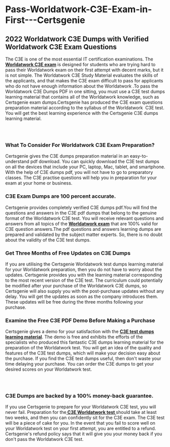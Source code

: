 # Pass-Worldatwork-C3E-Exam-in-First---Certsgenie<h2><strong>2022 Worldatwork C3E Dumps with Verified Worldatwork C3E Exam Questions</strong></h2> <p>The C3E is one of the most essential IT certification examinations. The <a href="https://www.certsgenie.com/worldatwork/c3e-pdf-dumps"><strong>Worldatwork C3E exam</strong></a> is designed for students who are trying hard to pass their Worldatwork exam on their first attempt with decent marks, but it is not simple. The Worldatwork C3E Study Material evaluates the skills of the applicants, and that makes the C3E exam difficult to pass for applicants who do not have enough information about the Worldatwork .To pass the Worldatwork C3E Dumps PDF in one sitting, you must use a C3E test dumps learning material that contains all of the Worldatwork knowledge, such as Certsgenie exam dumps.Certsgenie has produced the C3E exam questions preparation material according to the syllabus of the Worldatwork &nbsp;C3E test. You will get the best learning experience with the Certsgenie C3E dumps learning material.</p> <p><a href="https://www.certsgenie.com/worldatwork/c3e-pdf-dumps" style="display: block; padding: 1em 0; text-align: center; "><img alt="" src="https://blogger.googleusercontent.com/img/b/R29vZ2xl/AVvXsEgO1ePIT5bAw4JCg82qykRc71Xossn_88UmNiMiJgRPCnvDzaKhQmgO2X9bV6TpN9qSYVJJ2MjEumMb0t1ZgyR_gByLqDXQR_FduPn2erzRQTkt1pUFmkY3wfbx5jzrIcOP4S3cxMKHSr0iEiOidKyDYd_7NjYtfgpZ7b1lrGk-ShjLlyfynp8oFM4zYw/s1600/Banner%201.jpg" /></a></p> <h3><strong>What To Consider For Worldatwork C3E Exam Preparation?</strong></h3> <p>Certsgenie gives the C3E dumps preparation material in an easy-to-understand pdf download. You can quickly download the C3E test dumps on all the devices that include your PC, laptop, Mac, tablet, and smartphone. With the help of C3E dumps pdf, you will not have to go to preparatory classes. The C3E practise questions will help you in preparation for your exam at your home or business.</p> <h3><strong>C3E Exam Dumps are 100 percent accurate.</strong></h3> <p>Certsgenie provides completely verified C3E dumps pdf.You will find the questions and answers in the C3E pdf dumps that belong to the genuine format of the Worldatwork C3E test. You will receive relevant questions and answers from all topics of the <a href="https://www.certsgenie.com/worldatwork/c3e-pdf-dumps"><strong>Worldatwork exam</strong></a> that are 100% valid for C3E question answers.The pdf questions and answers learning dumps are prepared and validated by the subject matter experts. So, there is no doubt about the validity of the C3E test dumps.</p> <h3><strong>Get Three Months of Free Updates on C3E Dumps</strong></h3> <p>If you are utilising the Certsgenie Worldatwork test dumps learning material for your Worldatwork preparation, then you do not have to worry about the updates. Certsgenie provides you with the learning material corresponding to the most recent version of the C3E test. The curriculum could potentially be modified after your purchase of the Worldatwork C3E dumps, so Certsgenie will also supply you with the post-purchase updates without any delay. You will get the updates as soon as the company introduces them. These updates will be free during the three months following your purchase.</p> <h3><strong>Examine the Free C3E PDF Demo Before Making a Purchase</strong></h3> <p>Certsgenie gives a demo for your satisfaction with the <a href="https://www.certsgenie.com/worldatwork/c3e-pdf-dumps"><strong>C3E test dumps learning material</strong></a>. The demo is free and exhibits the efforts of the specialists who produced this fantastic C3E dumps learning material for the preparation of the Worldatwork test. You will get an idea of the quality and features of the C3E test dumps, which will make your decision easy about the purchase. If you find the C3E test dumps useful, then don&#39;t waste your time delaying your purchase. You can order the C3E dumps to get your desired scores on your Worldatwork test.</p> <p><a href="hhttps://www.certsgenie.com/worldatwork/c3e-pdf-dumps" style="display: block; padding: 1em 0; text-align: center; "><img alt="" src="https://blogger.googleusercontent.com/img/b/R29vZ2xl/AVvXsEj3zfp26fobfEw_E3FMeUMaFamcWc-bKsu_525WK8ISqDEyAJkPKOLyeqHJzBXVvKwHP0bTNTERYvWWgOzvpG-DuQ_cPnNOJO1bUfVOHhAXJThy7cLobHgRdochHEeovcJnxpqjNiv-FNLMY1glEh7x833Q6cym5o0AmGhO9ufjgwPhihHJ9ovBp-j40g/s1600/banner%202.jpg" /></a></p> <h3><strong>C3E Dumps are backed by a 100% money-back guarantee.</strong></h3> <p>If you use Certsgenie to prepare for your Worldatwork C3E test, you will never fail. Preparation for the<a href="https://www.certsgenie.com/worldatwork/c3e-pdf-dumps"><strong> C3E Worldatwork test </strong></a>should take at least two weeks, and then you can confidently sit for the C3E exam. The C3E test will be a piece of cake for you. In the event that you fail to score well on your Worldatwork test on your first attempt, you are entitled to a refund. Certsgenie&#39;s refund policy says that it will give you your money back if you don&#39;t pass the Worldatwork C3E test.</p>
